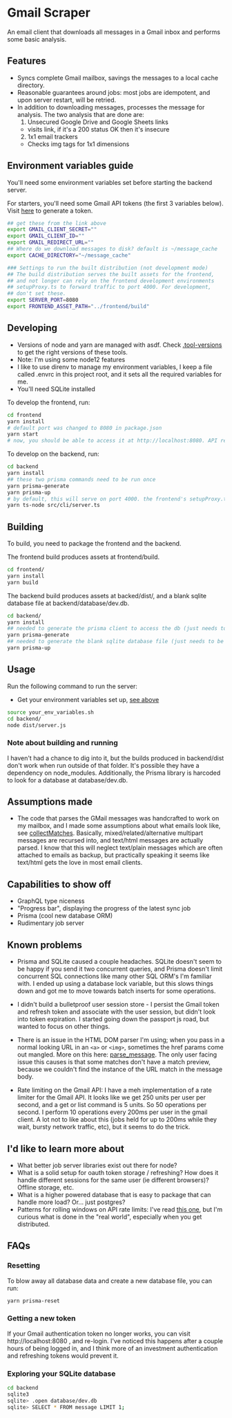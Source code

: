 # Gmail Scraper

An email client that downloads all messages in a Gmail inbox and performs some basic analysis.

## Features

-   Syncs complete Gmail mailbox, savings the messages to a local cache directory.
-   Reasonable guarantees around jobs: most jobs are idempotent, and upon server restart, will be retried.
-   In addition to downloading messages, processes the message for analysis. The two analysis that are done are:
    1.  Unsecured Google Drive and Google Sheets links
    -   visits link, if it's a 200 status OK then it's insecure
    2.  1x1 email trackers
    -   Checks img tags for 1x1 dimensions

## Environment variables guide

You'll need some environment variables set before starting the backend server.

For starters, you'll need some Gmail API tokens (the first 3 variables below). Visit [here](https://developers.google.com/gmail/api/quickstart/nodejs) to generate a token.

```bash
## get these from the link above
export GMAIL_CLIENT_SECRET=""
export GMAIL_CLIENT_ID=""
export GMAIL_REDIRECT_URL=""
## Where do we download messages to disk? default is ~/message_cache
export CACHE_DIRECTORY="~/message_cache"

### Settings to run the built distribution (not development mode)
## The build distribution serves the built assets for the frontend,
## and not longer can rely on the frontend development environments
## setupProxy.ts to forward traffic to port 4000. For development,
## don't set these.
export SERVER_PORT=8080
export FRONTEND_ASSET_PATH="../frontend/build"

```

## Developing

-   Versions of node and yarn are managed with asdf. Check [.tool-versions](./.tool-versions) to get the right versions of these tools.
-   Note: I'm using some node12 features
-   I like to use direnv to manage my environment variables, I keep a file called .envrc in this project root, and it sets all the required variables for me.
-   You'll need SQLite installed

To develop the frontend, run:

```bash
cd frontend
yarn install
# default port was changed to 8080 in package.json
yarn start
# now, you should be able to access it at http://localhost:8080. API requests are redirected via [setupProxy](./frontend/src/setupProxy.ts) to localhost:4000
```

To develop on the backend, run:

```bash
cd backend
yarn install
## these two prisma commands need to be run once
yarn prisma-generate
yarn prisma-up
# by default, this will serve on port 4000. the frontend's setupProxy.ts will redirect requests here.
yarn ts-node src/cli/server.ts
```

## Building

To build, you need to package the frontend and the backend.

The frontend build produces assets at frontend/build.

```bash
cd frontend/
yarn install
yarn build
```

The backend build produces assets at backed/dist/, and a blank sqlite database file at backend/database/dev.db.

```bash
cd backend/
yarn install
## needed to generate the prisma client to access the db (just needs to be called once)
yarn prisma-generate
## needed to generate the blank sqlite database file (just needs to be called once)
yarn prisma-up
```

## Usage

Run the following command to run the server:

-   Get your environment variables set up, [see above](#environment-variables-guide)

```bash
source your_env_variables.sh
cd backend/
node dist/server.js
```

### Note about building and running

I haven't had a chance to dig into it, but the builds produced in backend/dist don't work when run outside of that folder. It's possible they have a dependency on node_modules. Additionally, the Prisma library is harcoded to look for a database at database/dev.db.

## Assumptions made

-   The code that parses the GMail messages was handcrafted to work on my mailbox, and I made some assumptions about what emails look like, see [collectMatches](./backend/src/helpers/utils.ts#L46). Basically, mixed/related/alternative multipart messages are recursed into, and text/html messages are actually parsed. I know that this will neglect text/plain messages which are often attached to emails as backup, but practically speaking it seems like text/html gets the love in most email clients.

## Capabilities to show off

-   GraphQL type niceness
-   "Progress bar", displaying the progress of the latest sync job
-   Prisma (cool new database ORM)
-   Rudimentary job server

## Known problems

-   Prisma and SQLite caused a couple headaches. SQLite doesn't seem to be happy if you send it two concurrent queries, and Prisma doesn't limit concurrent SQL connections like many other SQL ORM's I'm familiar with. I ended up using a database lock variable, but this slows things down and got me to move towards batch inserts for some operations.

-   I didn't build a bulletproof user session store - I persist the Gmail token and refresh token and associate with the user session, but didn't look into token expiration. I started going down the passport js road, but wanted to focus on other things.

-   There is an issue in the HTML DOM parser I'm using; when you pass in a normal looking URL in an `<a>` or `<img>`, sometimes the href params come out mangled. More on this here: [parse_message](./backend/src/cmd/parse_message.ts#26). The only user facing issue this causes is that some matches don't have a match preview, because we couldn't find the instance of the URL match in the message body.

-   Rate limiting on the Gmail API: I have a meh implementation of a rate limiter for the Gmail API. It looks like we get 250 units per user per second, and a get or list command is 5 units. So 50 operations per second. I perform 10 operations every 200ms per user in the gmail client. A lot not to like about this (jobs held for up to 200ms while they wait, bursty network traffic, etc), but it seems to do the trick.

## I'd like to learn more about

-   What better job server libraries exist out there for node?
-   What is a solid setup for oauth token storage / refreshing? How does it handle different sessions for the same user (ie different browsers)? Offline storage, etc.
-   What is a higher powered database that is easy to package that can handle more load? Or... just postgres?
-   Patterns for rolling windows on API rate limits: I've read [this one](https://konghq.com/blog/how-to-design-a-scalable-rate-limiting-algorithm/), but I'm curious what is done in the "real world", especially when you get distributed.

## FAQs

### Resetting

To blow away all database data and create a new database file, you can run:

```bash
yarn prisma-reset
```

### Getting a new token

If your Gmail authentication token no longer works, you can visit http://localhost:8080 , and re-login. I've noticed this happens after a couple hours of being logged in, and I think more of an investment authentication and refreshing tokens would prevent it.

### Exploring your SQLite database

```bash
cd backend
sqlite3
sqlite> .open database/dev.db
sqlite> SELECT * FROM message LIMIT 1;
```
